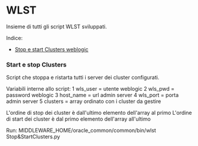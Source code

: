 # WLST
Insieme di tutti gli script WLST sviluppati. 

Indice:
*  [Stop e start Clusters weblogic](#Start-e-stop-Clusters)





### Start e stop Clusters
Script che stoppa e ristarta tutti i server dei cluster configurati.

Variabili interne allo script:
1 wls_user = utente weblogic
2 wls_pwd = password weblogic
3 host_name = url admin server
4 wls_port = porta admin server
5 clusters = array ordinato con i cluster da gestire

L'ordine di stop dei cluster è dall'ultimo elemento dell'array al primo
L'ordine di start dei cluster è dal primo elemento dell'array all'ultimo

Run: MIDDLEWARE_HOME/oracle_common/common/bin/wlst Stop&StartClusters.py

